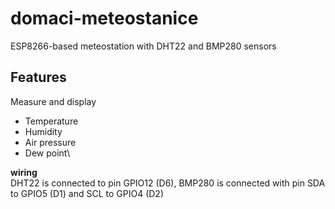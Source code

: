# domaci-meteostanice
ESP8266-based meteostation with DHT22 and BMP280 sensors
## Features
Measure and display
* Temperature
* Humidity
* Air pressure
* Dew point\

**wiring**\
DHT22 is connected to pin GPIO12 (D6), BMP280 is connected with pin SDA to GPIO5 (D1) and SCL to GPIO4 (D2)
